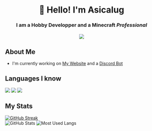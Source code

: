 <h1 align="center">👋 Hello! I'm Asicalug</h1>
<h3 align="center">
  I am a Hobby Developper and a Minecraft <i>Professional</i>
  <br />
  <br />
  <a href="#connect-with-me"><img src="https://lanyard.cnrad.dev/api/1080643375960707092"></a>
</h3>

## About Me

- I'm currently working on [My Website](https://github.com/Asicalug/AboutMe) and a [Discord Bot](https://github.com/Asicalug/GlowShades)


## Languages I know
<p align=left>
  <img src="https://img.icons8.com/color/48/000000/html-5.png"/>
  <img src="https://img.icons8.com/color/48/000000/css3.png"/>
  <img src="https://img.icons8.com/color/48/000000/python.png"/>
 </p>


## My Stats
[![GitHub Streak](https://github-readme-streak-stats.herokuapp.com?user=Asicalug&theme=blueberry&hide_border=true&date_format=M%20j%5B%2C%20Y%5D&card_width=600)](https://git.io/streak-stats)
<br />
![GitHub Stats](https://github-readme-stats.vercel.app/api?username=Asicalug&show_icons=true&count_private=true&theme=react&hide_border=true&bg_color=0D1117)
![Most Used Langs](https://github-readme-stats.vercel.app/api/top-langs/?username=TBHGodPro&langs_count=8&count_private=true&layout=compact&theme=react&hide_border=true&bg_color=0D1117)
